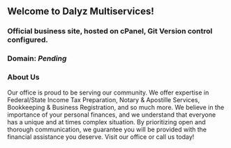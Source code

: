 ## Welcome to Dalyz Multiservices!
### Official business site, hosted on cPanel, Git Version control configured. 
### Domain: *Pending*

### About Us
Our office is proud to be serving our community. We offer expertise in Federal/State Income Tax Preparation, Notary & Apostille Services, Bookkeeping 
& Business Registration, and so much more. We believe in the importance of your personal finances, and we understand that everyone has a unique and at times complex situation. By prioritizing open and thorough communication, we guarantee you will be provided with the financial assistance you deserve. Visit our office or call us today!
